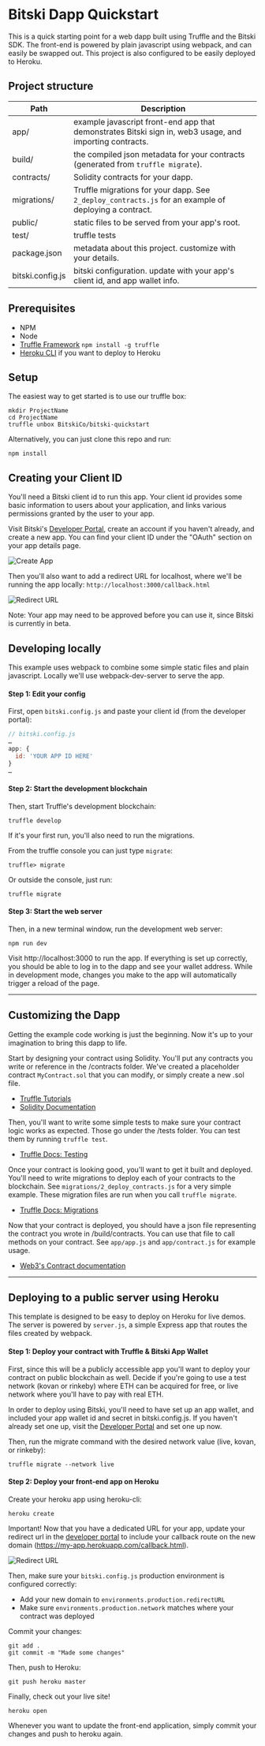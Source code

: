 # Bitski Dapp Quickstart

This is a quick starting point for a web dapp built using Truffle and the Bitski SDK. The front-end is powered by plain javascript using webpack, and can easily be swapped out. This project is also configured to be easily deployed to Heroku.

## Project structure

Path | Description
----- | -------
app/ | example javascript front-end app that demonstrates Bitski sign in, web3 usage, and importing contracts.
build/ | the compiled json metadata for your contracts (generated from `truffle migrate`).
contracts/ | Solidity contracts for your dapp.
migrations/ | Truffle migrations for your dapp. See `2_deploy_contracts.js` for an example of deploying a contract.
public/ | static files to be served from your app's root.
test/ | truffle tests
package.json | metadata about this project. customize with your details.
bitski.config.js | bitski configuration. update with your app's client id, and app wallet info.

## Prerequisites

- NPM
- Node
- [Truffle Framework](https://truffleframework.com) `npm install -g truffle`
- [Heroku CLI](https://devcenter.heroku.com/articles/heroku-cli) if you want to deploy to Heroku

## Setup

The easiest way to get started is to use our truffle box:

```
mkdir ProjectName
cd ProjectName
truffle unbox BitskiCo/bitski-quickstart
```

Alternatively, you can just clone this repo and run:

```
npm install
```

## Creating your Client ID

You'll need a Bitski client id to run this app. Your client id provides some basic information to users about your application, and links various permissions granted by the user to your app.

Visit Bitski's [Developer Portal](https://developer.bitski.com), create an account if you haven't already, and create a new app. You can find your client ID under the "OAuth" section on your app details page.

![Create App](docs/create-app.png)

Then you'll also want to add a redirect URL for localhost, where we'll be running the app locally: `http://localhost:3000/callback.html`

![Redirect URL](docs/redirect-url.png)

Note: Your app may need to be approved before you can use it, since Bitski is currently in beta.

## Developing locally

This example uses webpack to combine some simple static files and plain javascript. Locally we'll use webpack-dev-server to serve the app.

#### Step 1: Edit your config

First, open `bitski.config.js` and paste your client id (from the developer portal):

```javascript
// bitski.config.js
…
app: {
  id: 'YOUR APP ID HERE'
}
…
```

#### Step 2: Start the development blockchain

Then, start Truffle's development blockchain:

```
truffle develop
```

If it's your first run, you'll also need to run the migrations.

From the truffle console you can just type `migrate`:
```
truffle> migrate
```

Or outside the console, just run:
```
truffle migrate
```

#### Step 3: Start the web server

Then, in a new terminal window, run the development web server:

```
npm run dev
```

Visit http://localhost:3000 to run the app. If everything is set up correctly, you should be able to log in to the dapp and see your wallet address. While in development mode, changes you make to the app will automatically trigger a reload of the page.

---

## Customizing the Dapp

Getting the example code working is just the beginning. Now it's up to your imagination to bring this dapp to life.

Start by designing your contract using Solidity. You'll put any contracts you write or reference in the /contracts folder. We've created a placeholder contract `MyContract.sol` that you can modify, or simply create a new .sol file.

- [Truffle Tutorials](https://truffleframework.com/tutorials)
- [Solidity Documentation](http://solidity.readthedocs.io/en/v0.4.24/)

Then, you'll want to write some simple tests to make sure your contract logic works as expected. Those go under the /tests folder. You can test them by running `truffle test`.

- [Truffle Docs: Testing](https://truffleframework.com/docs/getting_started/testing)

Once your contract is looking good, you'll want to get it built and deployed. You'll need to write migrations to deploy each of your contracts to the blockchain. See `migrations/2_deploy_contracts.js` for a very simple example. These migration files are run when you call `truffle migrate`.

- [Truffle Docs: Migrations](https://truffleframework.com/docs/getting_started/migrations)

Now that your contract is deployed, you should have a json file representing the contract you wrote in /build/contracts. You can use that file to call methods on your contract. See `app/app.js` and `app/contract.js` for example usage.

- [Web3's Contract documentation](https://web3js.readthedocs.io/en/1.0/web3-eth-contract.html#methods-mymethod-call)

---

## Deploying to a public server using Heroku

This template is designed to be easy to deploy on Heroku for live demos. The server is powered by `server.js`, a simple Express app that routes the files created by webpack.

#### Step 1: Deploy your contract with Truffle & Bitski App Wallet

First, since this will be a publicly accessible app you'll want to deploy your contract on public blockchain as well. Decide if you're going to use a test network (kovan or rinkeby) where ETH can be acquired for free, or live network where you'll have to pay with real ETH.

In order to deploy using Bitski, you'll need to have set up an app wallet, and included your app wallet id and secret in bitski.config.js. If you haven't already set one up, visit the [Developer Portal](https://developer.bitski.com) and set one up now.

Then, run the migrate command with the desired network value (live, kovan, or rinkeby):

```
truffle migrate --network live
```

#### Step 2: Deploy your front-end app on Heroku

Create your heroku app using heroku-cli:

```
heroku create
```

Important! Now that you have a dedicated URL for your app, update your redirect url in the [developer portal](https://developer.bitski.com) to include your callback route on the new domain (https://my-app.herokuapp.com/callback.html).

![Redirect URL](docs/live-redirect-url.png)

Then, make sure your `bitski.config.js` production environment is configured correctly:

- Add your new domain to `environments.production.redirectURL`
- Make sure `environments.production.network` matches where your contract was deployed

Commit your changes:

```
git add .
git commit -m "Made some changes"
```

Then, push to Heroku:

```
git push heroku master
```

Finally, check out your live site!

```
heroku open
```

Whenever you want to update the front-end application, simply commit your changes and push to heroku again.
